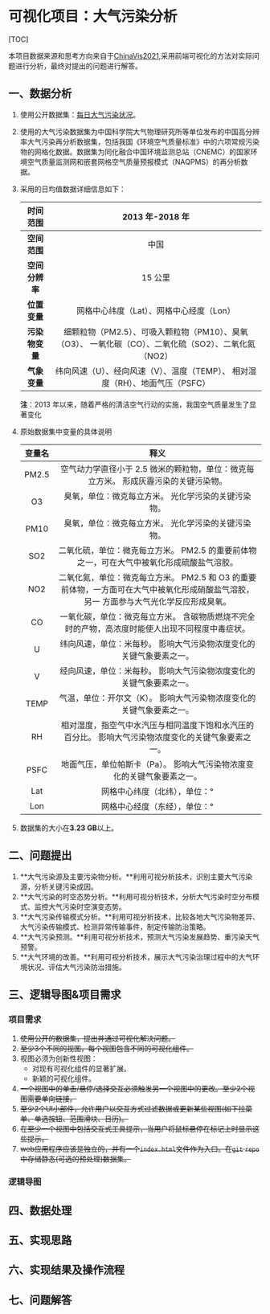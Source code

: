# 可视化项目：大气污染分析

[TOC]

本项目数据来源和思考方向来自于[ChinaVis2021](http://naq.cicidata.top:10443/chinavis/opendata),采用前端可视化的方法对实际问题进行分析，最终对提出的问题进行解答。

## 一、数据分析

1. 使用公开数据集：[每日大气污染状况](http://naq.cicidata.top:10443/chinavis/opendata)。

2. 使用的大气污染数据集为中国科学院大气物理研究所等单位发布的中国高分辨率大气污染再分析数据集，包括我国《环境空气质量标准》中的六项常规污染物的网格化数据。数据集为同化融合中国环境监测总站（CNEMC）的国家环境空气质量监测网和嵌套网格空气质量预报模式（NAQPMS）的再分析数据。

3. 采用的日均值数据详细信息如下：

   |    时间范围    |                       2013 年-2018 年                        |
   | :------------: | :----------------------------------------------------------: |
   |  **空间范围**  |                             中国                             |
   | **空间分辨率** |                           15 公里                            |
   |  **位置变量**  |           网格中心纬度（Lat）、网格中心经度（Lon）           |
   | **污染物变量** | 细颗粒物（PM2.5）、可吸入颗粒物（PM10）、臭氧（O3）、 一氧化碳（CO）、二氧化硫（SO2）、二氧化氮（NO2） |
   |  **气象变量**  | 纬向风速（U）、经向风速（V）、温度（TEMP）、 相对湿度（RH）、地面气压（PSFC） |

   **注**：2013 年以来，随着严格的清洁空气行动的实施，我国空气质量发生了显著变化

4. 原始数据集中变量的具体说明

   | 变量名 |                             释义                             |
   | :----: | :----------------------------------------------------------: |
   | PM2.5  | 空气动力学直径小于 2.5 微米的颗粒物，单位：微克每立方米。 形成灰霾污染的关键污染物。 |
   |   O3   |     臭氧，单位：微克每立方米。 光化学污染的关键污染物。      |
   |  PM10  |     臭氧，单位：微克每立方米。 光化学污染的关键污染物。      |
   |  SO2   | 二氧化硫，单位：微克每立方米。 PM2.5 的重要前体物之一，可在大气中被氧化形成硫酸盐气溶胶。 |
   |  NO2   | 二氧化氮，单位：微克每立方米。 PM2.5 和 O3 的重要前体物，一方面可在大气中被氧化形成硝酸盐气溶胶，另一 方面参与大气光化学反应形成臭氧。 |
   |   CO   | 一氧化碳，单位：微克每立方米。 含碳物质燃烧不完全时的产物，高浓度时能使人出现不同程度中毒症状。 |
   |   U    | 纬向风速，单位：米每秒。 影响大气污染物浓度变化的关键气象要素之一。 |
   |   V    | 经向风速，单位：米每秒。 影响大气污染物浓度变化的关键气象要素之一。 |
   |  TEMP  | 气温，单位：开尔文（K）。 影响大气污染物浓度变化的关键气象要素之一。 |
   |   RH   | 相对湿度，指空气中水汽压与相同温度下饱和水汽压的百分比。 影响大气污染物浓度变化的关键气象要素之一。 |
   |  PSFC  | 地面气压，单位帕斯卡（Pa）。 影响大气污染物浓度变化的关键气象要素之一。 |
   |  Lat   |                网格中心纬度（北纬），单位：°                 |
   |  Lon   |                网格中心经度（东经），单位：°                 |

5. 数据集的大小在**3.23 GB**以上。

## 二、问题提出

1. **大气污染源及主要污染物分析。**利用可视分析技术，识别主要大气污染源，分析关键污染成因。
2. **大气污染的时空态势分析。**利用可视分析技术，分析大气污染时空分布模式、监控大气污染时空演变态势。
3. **大气污染传输模式分析。**利用可视分析技术，比较各地大气污染物差异、大气污染传输模式、检测异常传输事件，制定传输防治策略。
4. **大气污染预测。**利用可视分析技术，预测大气污染发展趋势、重污染天气预警。
5. **大气环境的改善。**利用可视分析技术，展示大气污染治理过程中的大气环境状况、评估大气污染防治措施。

## 三、逻辑导图&项目需求

### 项目需求

1. ~~使用公开的数据集，提出并通过可视化解决问题。~~
2. ~~至少3个不同的视图，每个视图包含不同的可视化组件。~~
3. 视图必须为创新性视图：
   - 对现有可视化组件的显著扩展。
   - 新颖的可视化组件。
4. ~~一个视图中的单击/悬停/选择交互必须触发另一个视图中的更改。至少2个视图需要单向链接。~~
5. ~~至少2个UI小部件，允许用户以交互方式过滤数据或更新某些视图(如下拉菜单、单选按钮、范围滑块、日历)。~~
6. ~~在至少一个视图中包括交互式工具提示，当用户将鼠标悬停在标记上时显示这些提示。~~
7. ~~web应用程序应该是独立的，并有一个`index.html`文件作为入口。在`git`  `repo`中存储静态(可选的预处理)数据集。~~

### 逻辑导图



## 四、数据处理

## 五、实现思路

## 六、实现结果及操作流程

## 七、问题解答

